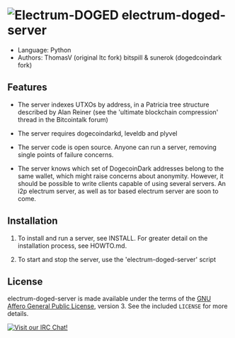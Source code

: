 ![Electrum-DOGED](https://raw.githubusercontent.com/doged/electrum-doged/master/electrumlogo.png)
electrum-doged-server
=========================================
  * Language: Python
  * Authors: ThomasV (original ltc fork) bitspill & sunerok (dogedcoindark fork)

Features
--------

  * The server indexes UTXOs by address, in a Patricia tree structure
    described by Alan Reiner (see the 'ultimate blockchain
    compression' thread in the Bitcointalk forum)

  * The server requires dogecoindarkd, leveldb and plyvel

  * The server code is open source. Anyone can run a server, removing
    single points of failure concerns.

  * The server knows which set of DogecoinDark addresses belong to the same
    wallet, which might raise concerns about anonymity. However, it
    should be possible to write clients capable of using several
    servers. An i2p electrum server, as well as tor based electrum server 
    are soon to come.

Installation
------------

  1. To install and run a server, see INSTALL. For greater
     detail on the installation process, see HOWTO.md.

  2. To start and stop the server, use the 'electrum-doged-server' script



License
-------

electrum-doged-server is made available under the terms of the [GNU Affero General
Public License](http://www.gnu.org/licenses/agpl.html), version 3. See the 
included `LICENSE` for more details.

[![Visit our IRC Chat!](https://kiwiirc.com/buttons/irc.freenode.net/dogecoindark.png)](https://kiwiirc.com/client/irc.freenode.net/?nick=doged|?&theme=cli#dogecoindark)
